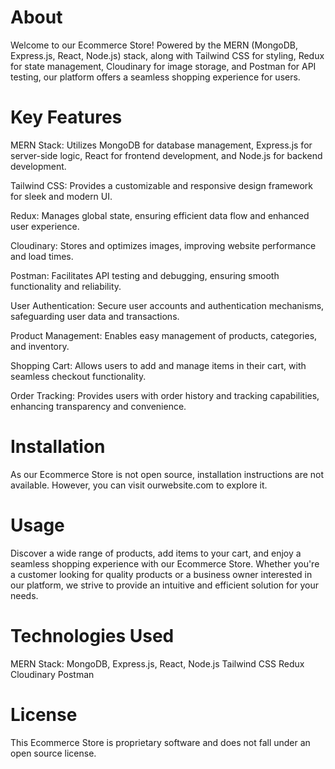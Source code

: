# About

Welcome to our Ecommerce Store! Powered by the MERN (MongoDB, Express.js, React, Node.js) stack, along with Tailwind CSS for styling, Redux for state management, Cloudinary for image storage, and Postman for API testing, our platform offers a seamless shopping experience for users.

# Key Features

MERN Stack: Utilizes MongoDB for database management, Express.js for server-side logic, React for frontend development, and Node.js for backend development.

Tailwind CSS: Provides a customizable and responsive design framework for sleek and modern UI.

Redux: Manages global state, ensuring efficient data flow and enhanced user experience.

Cloudinary: Stores and optimizes images, improving website performance and load times.

Postman: Facilitates API testing and debugging, ensuring smooth functionality and reliability.

User Authentication: Secure user accounts and authentication mechanisms, safeguarding user data and transactions.

Product Management: Enables easy management of products, categories, and inventory.

Shopping Cart: Allows users to add and manage items in their cart, with seamless checkout functionality.

Order Tracking: Provides users with order history and tracking capabilities, enhancing transparency and convenience.

# Installation

As our Ecommerce Store is not open source, installation instructions are not available. However, you can visit ourwebsite.com to explore it.

# Usage

Discover a wide range of products, add items to your cart, and enjoy a seamless shopping experience with our Ecommerce Store. Whether you're a customer looking for quality products or a business owner interested in our platform, we strive to provide an intuitive and efficient solution for your needs.

# Technologies Used

MERN Stack: MongoDB, Express.js, React, Node.js
Tailwind CSS
Redux
Cloudinary
Postman

# License

This Ecommerce Store is proprietary software and does not fall under an open source license.

